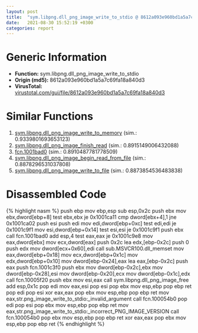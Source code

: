 ```yaml
---
layout: post
title:  "sym.libpng.dll_png_image_write_to_stdio @ 8612a093e960bd1a5a7c69fa18a840d3"
date:   2021-08-30 15:52:19 +0300
categories: report
---
```


# Generic Information
- **Function:** sym.libpng.dll\_png\_image\_write\_to\_stdio
- **Origin (md5):** 8612a093e960bd1a5a7c69fa18a840d3
- **VirusTotal:** [virustotal.com/gui/file/8612a093e960bd1a5a7c69fa18a840d3][virustotal_ref]



# Similar Functions

1. [sym.libpng.dll\_png\_image\_write\_to\_memory][similar_1_ref] (sim.: 0.9339801693653123)
2. [sym.libpng.dll\_png\_image\_finish\_read][similar_2_ref] (sim.: 0.8915149006432088)
3. [fcn.1001bad0][similar_3_ref] (sim.: 0.8910487781778509)
4. [sym.libpng.dll\_png\_image\_begin\_read\_from\_file][similar_4_ref] (sim.: 0.8878296531037808)
5. [sym.libpng.dll\_png\_image\_write\_to\_file][similar_5_ref] (sim.: 0.8873854536483838)


# Disassembled Code

{% highlight nasm %}
push ebp
mov ebp,esp
sub esp,0x2c
push ebx
mov ebx,dword[ebp+8]
test ebx,ebx
je 0x1001ca11
cmp dword[ebx+4],1
jne 0x1001ca02
push esi
push edi
mov edi,dword[ebp+0xc]
test edi,edi
je 0x1001c9f1
mov esi,dword[ebp+0x14]
test esi,esi
je 0x1001c9f1
push ebx
call fcn.1001bad0
add esp,4
test eax,eax
je 0x1001c9e8
mov eax,dword[ebx]
mov ecx,dword[eax]
push 0x2c
lea edx,[ebp-0x2c]
push 0
push edx
mov dword[ecx+0x60],edi
call sub.MSVCR100.dll_memset
mov eax,dword[ebp+0x18]
mov ecx,dword[ebp+0x1c]
mov edx,dword[ebp+0x10]
mov dword[ebp-0x24],eax
lea eax,[ebp-0x2c]
push eax
push fcn.1001c3f0
push ebx
mov dword[ebp-0x2c],ebx
mov dword[ebp-0x28],esi
mov dword[ebp-0x20],ecx
mov dword[ebp-0x1c],edx
call fcn.10005f20
push ebx
mov esi,eax
call sym.libpng.dll_png_image_free
add esp,0x1c
pop edi
mov eax,esi
pop esi
pop ebx
mov esp,ebp
pop ebp
ret 
pop edi
pop esi
xor eax,eax
pop ebx
mov esp,ebp
pop ebp
ret 
mov eax,str.png_image_write_to_stdio:_invalid_argument
call fcn.100054b0
pop edi
pop esi
pop ebx
mov esp,ebp
pop ebp
ret 
mov eax,str.png_image_write_to_stdio:_incorrect_PNG_IMAGE_VERSION
call fcn.100054b0
pop ebx
mov esp,ebp
pop ebp
ret 
xor eax,eax
pop ebx
mov esp,ebp
pop ebp
ret 
{% endhighlight %}


[similar_1_ref]: /report/sym.libpng.dll_png_image_write_to_memory@8612a093e960bd1a5a7c69fa18a840d3
[similar_2_ref]: /report/sym.libpng.dll_png_image_finish_read@8612a093e960bd1a5a7c69fa18a840d3
[similar_3_ref]: /report/fcn.1001bad0@8612a093e960bd1a5a7c69fa18a840d3
[similar_4_ref]: /report/sym.libpng.dll_png_image_begin_read_from_file@8612a093e960bd1a5a7c69fa18a840d3
[similar_5_ref]: /report/sym.libpng.dll_png_image_write_to_file@8612a093e960bd1a5a7c69fa18a840d3
[virustotal_ref]: https://www.virustotal.com/gui/file/8612a093e960bd1a5a7c69fa18a840d3